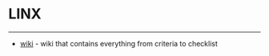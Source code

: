 # LINX
---
- [wiki](https://computersciencewiki.org/index.php/Internal_Assessment) - wiki that contains everything from criteria to checklist
